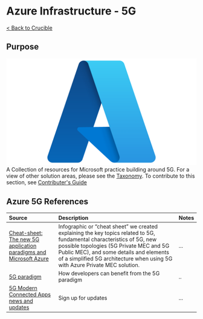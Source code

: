# Azure Infrastructure - 5G 
[< Back to Crucible](./)

## Purpose

![Azure Infrastructure](./Library/Azure-Logo.png)
A Collection of resources for Microsoft practice building around 5G. For a view of other solution areas, please see the [Taxonomy](Taxonomy.md). To contribute to this section, see [Contributer's Guide](Contributing.md)

## Azure 5G References

Source | Description | Notes
:----- | :---------- | :-----
[Cheat-sheet: The new 5G application paradigms and Microsoft Azure](https://techcommunity.microsoft.com/gxcuf89792/attachments/gxcuf89792/AzureDevCommunityBlog/868.2/1/Cheat%20Sheet%20Infographic_11x17_v2.pdf) | Infographic or “cheat sheet” we created explaining the key topics related to 5G, fundamental characteristics of 5G, new possible topologies (5G Private MEC and 5G Public MEC), and some details and elements of a simplified 5G architecture when using 5G with Azure Private MEC solution. | ...
[5G paradigm](https://aka.ms/New5GParadigm)|How developers can benefit from the 5G paradigm|..
[5G Modern Connected Apps news and updates](https://aka.ms/ModernConnectedApps)| Sign up for updates| ...
